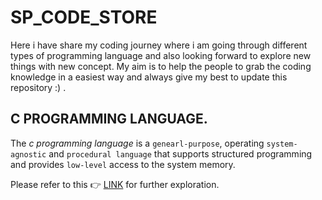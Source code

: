 # SP_CODE_STORE

Here i have share my coding journey where i am going through different types of programming language and also looking forward to explore new things with new concept. My aim is to help the people to grab the coding knowledge in a easiest way and always give my best to update this repository :) .

## C PROGRAMMING LANGUAGE.

The *c programming language* is a `genearl-purpose`, operating `system-agnostic` and `procedural language` that supports structured programming and provides `low-level` access to the system memory.

Please refer to this :point_right: [LINK](https://github.com/sumansupanda/SP_CODE_STORE/blob/main/PROGRAMMING-LANGUAGES/c_program.md "link to explore") for further exploration.
